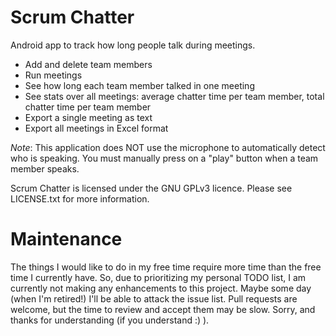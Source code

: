 Scrum Chatter
=============

Android app to track how long people talk during meetings.

* Add and delete team members
* Run meetings
* See how long each team member talked in one meeting
* See stats over all meetings: average chatter time per team member, total chatter time per team member
* Export a single meeting as text
* Export all meetings in Excel format

*Note*: This application does NOT use the microphone to automatically detect who is speaking. You must
manually press on a "play" button when a team member speaks.

Scrum Chatter is licensed under the GNU GPLv3 licence.  Please see LICENSE.txt for more information.

Maintenance
===========
The things I would like to do in my free time require more time than the free time I currently have.
So, due to prioritizing my personal TODO list, I am currently not making any enhancements to this project.
Maybe some day (when I'm retired!) I'll be able to attack the issue list.
Pull requests are welcome, but the time to review and accept them may be slow.
Sorry, and thanks for understanding (if you understand :) ).
